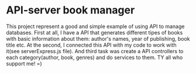 # API-server book manager 
This project represent a good and simple example of using API to manage databases. First at all, I have a API that generates different tipes of books with basic information about them: author's names, year of publishing, book title etc. At the second, I connected this API with my code to work with it(see serverExpress.js file). And third task was create a API controllers to each category(author, book, genres) and do services to them. TY all who support me! =)
